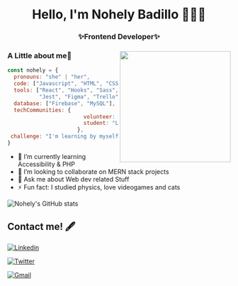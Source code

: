 

<h1 align="center"> Hello, I'm Nohely Badillo 👩🏽‍💻

<h3 align="center"> ✨Frontend Developer✨



### <img align= "right" width= "250" src= "https://64.media.tumblr.com/74c84e00a162d8370a24220dd2b2d08a/0e125ea7fdb8674a-62/s400x600/82c273f590e8d3bc593be2142c2dd7792216823e.gifv"/> A Little about me🌙

```javascript
const nohely = {
  pronouns: "she" | "her", 
  code: ["Javascript", "HTML", "CSS", "Python"],
  tools: ["React", "Hooks", "Sass", "Linux",
          "Jest", "Figma", "Trello", "npm", "Shell"],
  database: ["Firebase", "MySQL"],
  techCommunities: {
                        volunteer: "Women Who Code",
                        student: "Laboratoria"
                      },
 challenge: "I'm learning by myself backend development"
}
```



- 🌱 I’m currently learning Accessibility & PHP
- 👯 I’m looking to collaborate on MERN stack projects
- 💬 Ask me about Web dev related Stuff
- ⚡ Fun fact: I studied physics, love videogames and cats



![Nohely's GitHub stats](https://github-readme-stats.vercel.app/api?username=nohelyx-bc&show_icons=true&theme=jolly)

## Contact me! 🖋

[![Linkedin](https://img.shields.io/badge/-LinkedIn-blue?style=flat&logo=Linkedin&logoColor=white)](https://www.linkedin.com/in/nohelybadillo/)

[![Twitter](https://img.shields.io/twitter/follow/nohelybad?style=social)](https://twitter.com/nohelybadc)

[![Gmail](https://img.shields.io/badge/-Gmail-c14438?style=flat&logo=Gmail&logoColor=white)](mailto:lnohely.badillo96@gmail.com)



